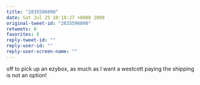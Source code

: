 ```yaml
---
title: "2835596090"
date: Sat Jul 25 10:10:27 +0000 2009
original-tweet-id: "2835596090"
retweets: 0
favorites: 0
reply-tweet-id: ""
reply-user-id: ""
reply-user-screen-name: ""
---
```

off to pick up an ezybox, as much as I want a westcott paying the shipping is not an option!
